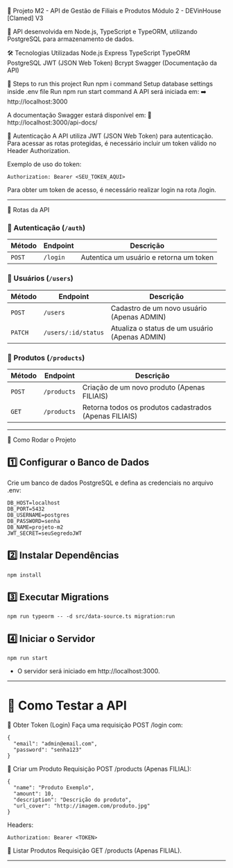 📌 Projeto M2 - API de Gestão de Filiais e Produtos
Módulo 2 - DEVinHouse [Clamed] V3

🚀 API desenvolvida em Node.js, TypeScript e TypeORM, utilizando PostgreSQL para armazenamento de dados.

🛠 Tecnologias Utilizadas
Node.js
Express
TypeScript
TypeORM
PostgreSQL
JWT (JSON Web Token)
Bcrypt
Swagger (Documentação da API)

📌 Steps to run this project
Run npm i command
Setup database settings inside .env file
Run npm run start command
A API será iniciada em:
➡️ http://localhost:3000

A documentação Swagger estará disponível em:
📌 http://localhost:3000/api-docs/

🔐 Autenticação
A API utiliza JWT (JSON Web Token) para autenticação. Para acessar as rotas protegidas, é necessário incluir um token válido no Header Authorization.

Exemplo de uso do token:
```
Authorization: Bearer <SEU_TOKEN_AQUI>
```
Para obter um token de acesso, é necessário realizar login na rota /login.

---

📌 Rotas da API

### 🔹 Autenticação (`/auth`)

| Método | Endpoint  | Descrição |
|--------|----------|-----------|
| `POST` | `/login` | Autentica um usuário e retorna um token |

### 🔹 Usuários (`/users`)

| Método  | Endpoint          | Descrição |
|---------|------------------|-----------|
| `POST`  | `/users`         | Cadastro de um novo usuário (Apenas ADMIN) |
| `PATCH` | `/users/:id/status` | Atualiza o status de um usuário (Apenas ADMIN) |

### 🔹 Produtos (`/products`)

| Método | Endpoint     | Descrição |
|--------|-------------|-----------|
| `POST` | `/products` | Criação de um novo produto (Apenas FILIAIS) |
| `GET`  | `/products` | Retorna todos os produtos cadastrados (Apenas FILIAIS) |

---

📖 Como Rodar o Projeto

## 1️⃣ Configurar o Banco de Dados
Crie um banco de dados PostgreSQL e defina as credenciais no arquivo .env:
```
DB_HOST=localhost
DB_PORT=5432
DB_USERNAME=postgres
DB_PASSWORD=senha
DB_NAME=projeto-m2
JWT_SECRET=seuSegredoJWT
```

## 2️⃣ Instalar Dependências
```npm install```

## 3️⃣ Executar Migrations
```npm run typeorm -- -d src/data-source.ts migration:run```

## 4️⃣ Iniciar o Servidor
```npm run start```

- O servidor será iniciado em http://localhost:3000.

---
# 📌 Como Testar a API
🔹 Obter Token (Login)
Faça uma requisição POST /login com:
```
{
  "email": "admin@email.com",
  "password": "senha123"
}
```

🔹 Criar um Produto
Requisição POST /products (Apenas FILIAL):
```
{
  "name": "Produto Exemplo",
  "amount": 10,
  "description": "Descrição do produto",
  "url_cover": "http://imagem.com/produto.jpg"
}
```

Headers:
```
Authorization: Bearer <TOKEN>
```
🔹 Listar Produtos
Requisição GET /products (Apenas FILIAL).

---
